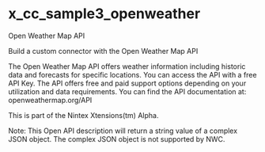 # x_cc_sample3_openweather
Open Weather Map API

Build a custom connector with the Open Weather Map API

The Open Weather Map API offers weather information including historic data and forecasts for specific locations. You can access the API with a free API Key. The API offers free and paid support options depending on your utilization and data requirements. You can find the API documentation at: openweathermap.org/API

This is part of the Nintex Xtensions(tm) Alpha.

Note: This Open API description will return a string value of a complex JSON object. The complex JSON object is not supported by NWC.
